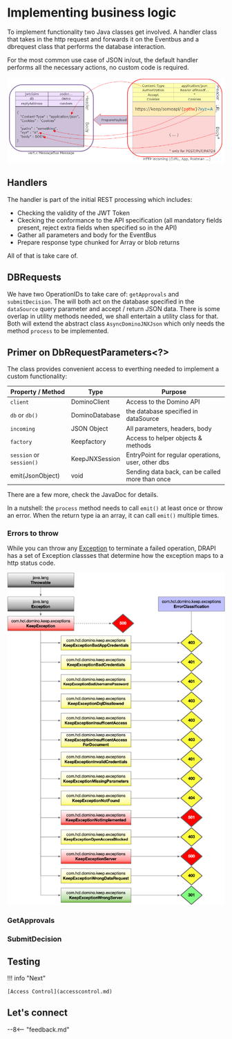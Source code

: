 # Implementing business logic

To implement functionality two Java classes get involved. A handler class that takes in the http request and forwards it on the Eventbus and a dbrequest class that performs the database interaction.

For the most common use case of JSON in/out, the default handler performs all the necessary actions, no custom code is required.

![Default handler](../../assets/images/HTTPtoEventBus.png)

## Handlers

The handler is part of the initial REST processing which includes:

- Checking the validity of the JWT Token
- Ckecking the conformance to the API specification (all mandatory fields present, reject extra fields when specified so in the API)
- Gather all parameters and body for the EventBus
- Prepare response type chunked for Array or blob returns

All of that is take care of.

## DBRequests

We have two OperationIDs to take care of: `getApprovals` and `submitDecision`. The will both act on the database specified in the `dataSource` query parameter and accept / return JSON data. There is some overlap in utility methods needed, we shall entertain a utility class for that. Both will extend the abstract class `AsyncDominoJNXJson` which only needs the method `process` to be implemented.

## Primer on DbRequestParameters<?>

The class provides convenient access to everthing needed to implement a custom functionality:

| Property / Method        | Type           | Purpose                                            |
| ------------------------ | -------------- | -------------------------------------------------- |
| `client`                 | DominoClient   | Access to the Domino API                           |
| `db` or `db()`           | DominoDatabase | the database specified in dataSource               |
| `incoming`               | JSON Object    | All parameters, headers, body                      |
| `factory`                | Keepfactory    | Access to helper objects & methods                 |
| `session` or `session()` | KeepJNXSession | EntryPoint for regular operations, user, other dbs |
| emit(JsonObject)         | void           | Sending data back, can be called more than once    |

There are a few more, check the JavaDoc for details.

In a nutshell: the `process` method needs to call `emit()` at least once or throw an error. When the return type ia an array, it can call `emit()` multiple times.

### Errors to throw

While you can throw any [Exception](https://docs.oracle.com/en/java/javase/17/docs/api/java.base/java/lang/Exception.html) to terminate a failed operation, DRAPI has a set of Exception classses that determine how the exception maps to a http status code.

![KEEP Exceptions](../../assets/images/KeepErrors.png)

### GetApprovals

### SubmitDecision

## Testing

!!! info "Next"

    [Access Control](accesscontrol.md)

## Let's connect

--8<-- "feedback.md"
